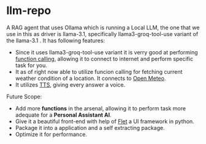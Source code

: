 # llm-repo

A RAG agent that uses Ollama which is running a Local LLM, the one that we use in this as driver is llama-3.1, specifically llama3-groq-tool-use variant of the llama-3.1 .
It has following features:
 * Since it uses llama3-groq-tool-use variant it is verry good at performing [function calling](https://platform.openai.com/docs/guides/function-calling), allowing it to connect to internet and perform specific task for you.
 * It as of right now able to utilize funcion calling for fetching current weather condition of a location. It connects to [Open Meteo](https://open-meteo.com/).
 * It utilizes [TTS](https://github.com/coqui-ai/TTS), giving every answer a voice.

Future Scope:
 * Add more **functions** in the arsenal, allowing it to perform task more adequate for a **Personal Assistant AI**.
 * Give it a beautiful front-end with help of [Flet](https://github.com/flet-dev/flet) a UI framework in python.
 * Package it into a application and a self extracting package.
 * Optimize it for performance.
